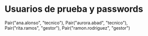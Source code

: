 # Usuarios de prueba y passwords

Pair("ana.alonso", "tecnico"),
        Pair("aurora.abad", "tecnico"),
        Pair("rita.ramos", "gestor"),
        Pair("ramon.rodriguez", "gestor")
